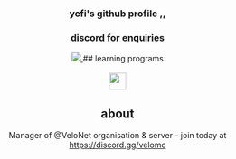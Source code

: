 <div align="center">
  <h3>ycfi's github profile ,, </h3>

<a href="https://skillicons.dev">
<div align="center">
  <h3>discord for enquiries</h3>
  <a href="https://discord.com/users/592426234194165772">
    <img src="https://lanyard.cnrad.dev/api/592426234194165772?showDisplayName=true&idleMessage=Busy,'%20No%20DMS%20please.%20Thanks!">
  </a>
## learning programs
  <br /><br />
    <img height=30 src="https://skillicons.dev/icons?i=nodejs,python,html,css,github,vscode" />

## about

Manager of @VeloNet organisation & server - join today at https://discord.gg/velomc
